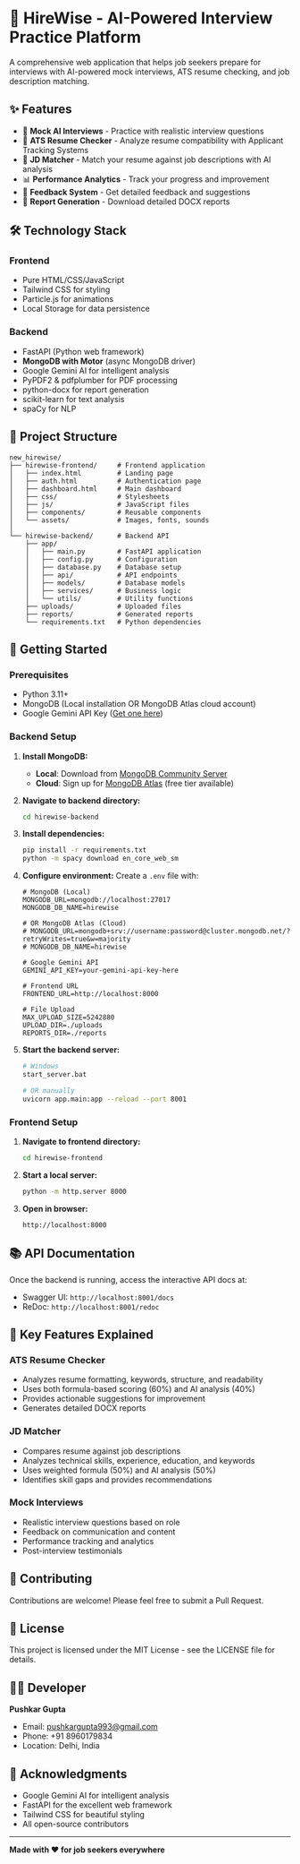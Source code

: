 # 🎯 HireWise - AI-Powered Interview Practice Platform

A comprehensive web application that helps job seekers prepare for interviews with AI-powered mock interviews, ATS resume checking, and job description matching.

## ✨ Features

- 🎤 **Mock AI Interviews** - Practice with realistic interview questions
- 📄 **ATS Resume Checker** - Analyze resume compatibility with Applicant Tracking Systems
- 🎯 **JD Matcher** - Match your resume against job descriptions with AI analysis
- 📊 **Performance Analytics** - Track your progress and improvement
- 💬 **Feedback System** - Get detailed feedback and suggestions
- 📝 **Report Generation** - Download detailed DOCX reports

## 🛠️ Technology Stack

### Frontend
- Pure HTML/CSS/JavaScript
- Tailwind CSS for styling
- Particle.js for animations
- Local Storage for data persistence

### Backend
- FastAPI (Python web framework)
- **MongoDB with Motor** (async MongoDB driver)
- Google Gemini AI for intelligent analysis
- PyPDF2 & pdfplumber for PDF processing
- python-docx for report generation
- scikit-learn for text analysis
- spaCy for NLP

## 📁 Project Structure

```
new_hirewise/
├── hirewise-frontend/     # Frontend application
│   ├── index.html         # Landing page
│   ├── auth.html          # Authentication page
│   ├── dashboard.html     # Main dashboard
│   ├── css/               # Stylesheets
│   ├── js/                # JavaScript files
│   ├── components/        # Reusable components
│   └── assets/            # Images, fonts, sounds
│
└── hirewise-backend/      # Backend API
    ├── app/
    │   ├── main.py        # FastAPI application
    │   ├── config.py      # Configuration
    │   ├── database.py    # Database setup
    │   ├── api/           # API endpoints
    │   ├── models/        # Database models
    │   ├── services/      # Business logic
    │   └── utils/         # Utility functions
    ├── uploads/           # Uploaded files
    ├── reports/           # Generated reports
    └── requirements.txt   # Python dependencies
```

## 🚀 Getting Started

### Prerequisites
- Python 3.11+
- MongoDB (Local installation OR MongoDB Atlas cloud account)
- Google Gemini API Key ([Get one here](https://makersuite.google.com/app/apikey))

### Backend Setup

1. **Install MongoDB:**
   - **Local**: Download from [MongoDB Community Server](https://www.mongodb.com/try/download/community)
   - **Cloud**: Sign up for [MongoDB Atlas](https://www.mongodb.com/cloud/atlas) (free tier available)

2. **Navigate to backend directory:**
   ```bash
   cd hirewise-backend
   ```

3. **Install dependencies:**
   ```bash
   pip install -r requirements.txt
   python -m spacy download en_core_web_sm
   ```

4. **Configure environment:**
   Create a `.env` file with:
   ```env
   # MongoDB (Local)
   MONGODB_URL=mongodb://localhost:27017
   MONGODB_DB_NAME=hirewise
   
   # OR MongoDB Atlas (Cloud)
   # MONGODB_URL=mongodb+srv://username:password@cluster.mongodb.net/?retryWrites=true&w=majority
   # MONGODB_DB_NAME=hirewise
   
   # Google Gemini API
   GEMINI_API_KEY=your-gemini-api-key-here
   
   # Frontend URL
   FRONTEND_URL=http://localhost:8000
   
   # File Upload
   MAX_UPLOAD_SIZE=5242880
   UPLOAD_DIR=./uploads
   REPORTS_DIR=./reports
   ```

5. **Start the backend server:**
   ```bash
   # Windows
   start_server.bat
   
   # OR manually
   uvicorn app.main:app --reload --port 8001
   ```

### Frontend Setup

1. **Navigate to frontend directory:**
   ```bash
   cd hirewise-frontend
   ```

2. **Start a local server:**
   ```bash
   python -m http.server 8000
   ```

3. **Open in browser:**
   ```
   http://localhost:8000
   ```

## 📚 API Documentation

Once the backend is running, access the interactive API docs at:
- Swagger UI: `http://localhost:8001/docs`
- ReDoc: `http://localhost:8001/redoc`

## 🔑 Key Features Explained

### ATS Resume Checker
- Analyzes resume formatting, keywords, structure, and readability
- Uses both formula-based scoring (60%) and AI analysis (40%)
- Provides actionable suggestions for improvement
- Generates detailed DOCX reports

### JD Matcher
- Compares resume against job descriptions
- Analyzes technical skills, experience, education, and keywords
- Uses weighted formula (50%) and AI analysis (50%)
- Identifies skill gaps and provides recommendations

### Mock Interviews
- Realistic interview questions based on role
- Feedback on communication and content
- Performance tracking and analytics
- Post-interview testimonials

## 🤝 Contributing

Contributions are welcome! Please feel free to submit a Pull Request.

## 📄 License

This project is licensed under the MIT License - see the LICENSE file for details.

## 👨‍💻 Developer

**Pushkar Gupta**
- Email: pushkargupta993@gmail.com
- Phone: +91 8960179834
- Location: Delhi, India

## 🙏 Acknowledgments

- Google Gemini AI for intelligent analysis
- FastAPI for the excellent web framework
- Tailwind CSS for beautiful styling
- All open-source contributors

---

**Made with ❤️ for job seekers everywhere**
